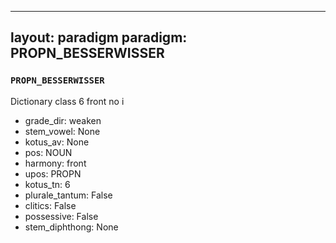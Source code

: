 
---
layout: paradigm
paradigm: PROPN_BESSERWISSER
---
### ` PROPN_BESSERWISSER `

Dictionary class 6 front no i
* grade_dir: weaken
* stem_vowel: None
* kotus_av: None
* pos: NOUN
* harmony: front
* upos: PROPN
* kotus_tn: 6
* plurale_tantum: False
* clitics: False
* possessive: False
* stem_diphthong: None
